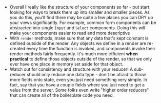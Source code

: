 * Overall I really like the structure of your components so far - but start looking for ways to break them up into smaller and smaller pieces. As you do this, you'll find there may be quite a few places you can DRY up your views significantly. For example, common form components can be abstracted into single `Input` and `Select` components. Doing this will make your components easier to read and more descriptive
* With `render` methods, make sure that any data that's kept constant is defined outside of the render. Any objects we define in a render are re-created every time the function is invoked, and components invoke their render methods fairly frequently. It's much more efficient **when practical** to define those objects outside of the render, so that we only ever have one place in memory set aside for that object.
* Watch out for consistency and structure with your reducer! A sub-reducer should only reduce one data type - don't be afraid to throw more fields onto state, even you just need something very simple. In fact, say that you have a couple fields where you just need to get a value from the server. Some folks even write "higher order reducers" that can create all of the boilerplate code you need.
